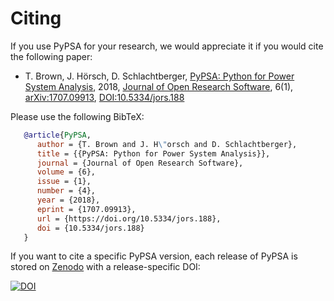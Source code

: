 # Citing

If you use PyPSA for your research, we would appreciate it if you would cite the following paper:

* T. Brown, J. Hörsch, D. Schlachtberger, [PyPSA: Python for Power System Analysis](https://arxiv.org/abs/1707.09913), 2018, [Journal of Open Research Software](https://openresearchsoftware.metajnl.com/), 6(1), [arXiv:1707.09913](https://arxiv.org/abs/1707.09913), [DOI:10.5334/jors.188](https://doi.org/10.5334/jors.188)

Please use the following BibTeX:

``` bibtex
   @article{PyPSA,
      author = {T. Brown and J. H\"orsch and D. Schlachtberger},
      title = {{PyPSA: Python for Power System Analysis}},
      journal = {Journal of Open Research Software},
      volume = {6},
      issue = {1},
      number = {4},
      year = {2018},
      eprint = {1707.09913},
      url = {https://doi.org/10.5334/jors.188},
      doi = {10.5334/jors.188}
   }
```


If you want to cite a specific PyPSA version, each release of PyPSA is stored on [Zenodo](https://zenodo.org/) with a release-specific DOI:

[![DOI](https://zenodo.org/badge/DOI/10.5281/zenodo.3946412.svg)](https://doi.org/10.5281/zenodo.3946412)
